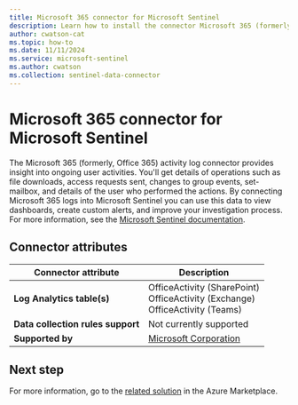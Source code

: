 ```yaml
---
title: Microsoft 365 connector for Microsoft Sentinel
description: Learn how to install the connector Microsoft 365 (formerly, Office 365) to connect your data source to Microsoft Sentinel.
author: cwatson-cat
ms.topic: how-to
ms.date: 11/11/2024
ms.service: microsoft-sentinel
ms.author: cwatson
ms.collection: sentinel-data-connector
---
```


# Microsoft 365 connector for Microsoft Sentinel

The Microsoft 365 (formerly, Office 365) activity log connector provides insight into ongoing user activities. You'll get details of operations such as file downloads, access requests sent, changes to group events, set-mailbox, and details of the user who performed the actions. By connecting Microsoft 365 logs into Microsoft Sentinel you can use this data to view dashboards, create custom alerts, and improve your investigation process. For more information, see the [Microsoft Sentinel documentation](https://go.microsoft.com/fwlink/p/?linkid=2219943&wt.mc_id=sentinel_dataconnectordocs_content_cnl_csasci).

## Connector attributes

| Connector attribute | Description |
| --- | --- |
| **Log Analytics table(s)** | OfficeActivity (SharePoint)<br/> OfficeActivity (Exchange)<br/> OfficeActivity (Teams)<br/> |
| **Data collection rules support** | Not currently supported |
| **Supported by** | [Microsoft Corporation](https://support.microsoft.com/) |

## Next step

For more information, go to the [related solution](https://azuremarketplace.microsoft.com/en-us/marketplace/apps/azuresentinel.azure-sentinel-solution-office365?tab=Overview) in the Azure Marketplace.
